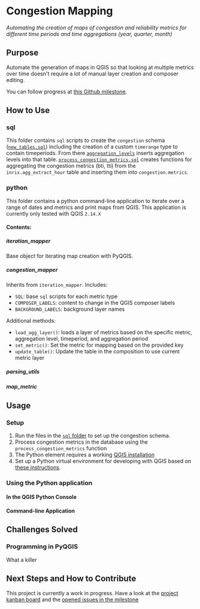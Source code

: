 # Congestion Mapping 
*Automating the creation of maps of congestion and reliability metrics for different time periods and time aggregations (year, quarter, month)*

## Purpose
Automate the generation of maps in QGIS so that looking at multiple metrics over time doesn't require a lot of manual layer creation and composer editing.

You can follow progress at [this Github milestone](https://github.com/CityofToronto/bdit_congestion/milestone/1).
## How to Use

### sql
This folder contains `sql` scripts to create the `congestion` schema ([`new_tables.sql`](sql/new_tables.sql)) including the creation of a custom `timerange` type to contain timeperiods. From there [`aggregation_levels`](sql/aggregation_levels.sql) inserts aggregation levels into that table. [`process_congestion_metrics.sql`](sql/process_congestion_metrics.sql) creates functions for aggregating the congestion metrics (bti, tti) from the `inrix.agg_extract_hour` table and inserting them into `congestion.metrics`.

### python
This folder contains a python command-line application to iterate over a range of dates and metrics and print maps from QGIS.
This application is currently only tested with QGIS `2.14.X`

#### Contents:

##### iteration_mapper

Base object for iterating map creation with PyQGIS. 

##### congestion_mapper

Inherits from `iteration_mapper`. Includes:  
 - `SQL`: base `sql` scripts for each metric type
 - `COMPOSER_LABELS`: content to change in the QGIS composer labels
 - `BACKGROUND_LABELS`: background layer names

Additional methods:  
 - `load_agg_layer()`: loads a layer of metrics based on the specific metric, aggregation level, timeperiod, and aggregation period
 - `set_metric()`: Set the metric for mapping based on the provided key
 - `update_table()`: Update the table in the composition to use current metric layer


##### parsing_utils

##### map_metric




## Usage

### Setup
1. Run the files in the [`sql` folder](#sql) to set up the congestion schema.
2. Process congestion metrics in the database using the `process_congestion_metrics` function
3. The Python element requires a working [QGIS installation](http://www.qgis.org/en/site/forusers/download.html)
4. Set up a Python virtual environment for developing with QGIS based on [these instructions](http://gis.stackexchange.com/a/223325/36886).

### Using the Python application

#### In the QGIS Python Console

#### Command-line Application

## Challenges Solved

### Programming in PyQGIS
What a killer

## Next Steps and How to Contribute
This project is currently a work in progress. Have a look at the [project kanban board](https://github.com/CityofToronto/bdit_congestion/projects/1) and the [opened issues in the milestone](https://github.com/CityofToronto/bdit_congestion/milestone/1)